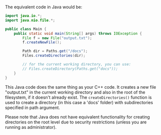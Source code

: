 The equivalent code in Java would be:

```java
import java.io.*;
import java.nio.file.*;

public class Main {
    public static void main(String[] args) throws IOException {
        File f = new File("output.txt");
        f.createNewFile();

        Path dir = Paths.get("/docs");
        Files.createDirectories(dir);

        // for the current working directory, you can use:
        // Files.createDirectory(Paths.get("docs"));
    }
}
```

This Java code does the same thing as your C++ code. It creates a new file "output.txt" in the current working directory and also in the root of the filesystem, if it doesn't already exist. The `createDirectories()` function is used to create a directory (in this case a 'docs' folder) with subdirectories specified in path argument.

Please note that Java does not have equivalent functionality for creating directories on the root level due to security restrictions (unless you are running as administrator).
